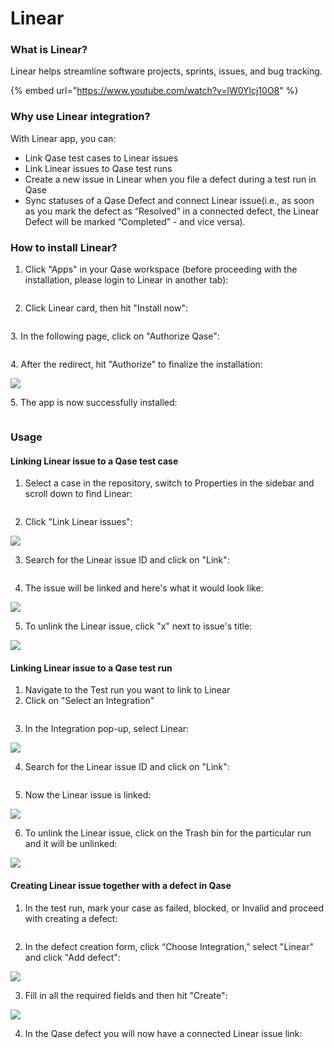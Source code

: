 # Linear

### What is Linear?

Linear helps streamline software projects, sprints, issues, and bug tracking.

{% embed url="https://www.youtube.com/watch?v=lW0Ylcj10O8" %}

### Why use Linear integration?

With Linear app, you can:

* Link Qase test cases to Linear issues
* Link Linear issues to Qase test runs
* Create a new issue in Linear when you file a defect during a test run in Qase
* Sync statuses of a Qase Defect and connect Linear issue(i.e., as soon as you mark the defect as “Resolved” in a connected defect, the Linear Defect will be marked “Completed” - and vice versa).

### How to install Linear? <a href="#h_36960bf8be" id="h_36960bf8be"></a>

1.  Click "Apps" in your Qase workspace (before proceeding with the installation, please login to Linear in another tab):



    <figure><img src="https://downloads.intercomcdn.com/i/o/683411874/eb1499b991f4f01b4e2e4293/image.png" alt=""><figcaption></figcaption></figure>
2. Click Linear card, then hit "Install now":

<figure><img src="https://downloads.intercomcdn.com/i/o/683412529/5443c9ad5c8d6e2cbb5e52c4/image.png" alt=""><figcaption></figcaption></figure>

3\. In the following page, click on "Authorize Qase":

<figure><img src="https://downloads.intercomcdn.com/i/o/683414052/b497fb67fc35adce83e8f2b4/image.png" alt=""><figcaption></figcaption></figure>

4\. After the redirect, hit "Authorize" to finalize the installation:

[![](https://downloads.intercomcdn.com/i/o/683414846/72ad1167e72fef7814b7a320/image.png)](https://downloads.intercomcdn.com/i/o/683414846/72ad1167e72fef7814b7a320/image.png)

5\. The app is now successfully installed:

<figure><img src="https://downloads.intercomcdn.com/i/o/683415389/35967b703d82d09af370087f/image.png" alt=""><figcaption></figcaption></figure>

### Usage <a href="#h_9a85cf0fc4" id="h_9a85cf0fc4"></a>

#### Linking Linear issue to a Qase test case

1. Select a case in the repository, switch to Properties in the sidebar and scroll down to find Linear:

<figure><img src="https://downloads.intercomcdn.com/i/o/683429087/074c687e5ac1e432dbd19d1d/image.png" alt=""><figcaption></figcaption></figure>

2. Click "Link Linear issues":

[![](https://downloads.intercomcdn.com/i/o/683429766/86d8620ff4772873190d4129/image.png)](https://downloads.intercomcdn.com/i/o/683429766/86d8620ff4772873190d4129/image.png)

3. Search for the Linear issue ID and click on "Link":

<figure><img src="https://downloads.intercomcdn.com/i/o/683430290/cb762c56ae7e12f76459b59d/image.png" alt=""><figcaption></figcaption></figure>

4. The issue will be linked and here's what it would look like:

[![](https://downloads.intercomcdn.com/i/o/683430844/26973029d5d1a87dd6a1fb61/image.png)](https://downloads.intercomcdn.com/i/o/683430844/26973029d5d1a87dd6a1fb61/image.png)

5. To unlink the Linear issue, click "x" next to issue's title:

[![](https://downloads.intercomcdn.com/i/o/683431461/527fe8b4b3dba24b0d441add/image.png)](https://downloads.intercomcdn.com/i/o/683431461/527fe8b4b3dba24b0d441add/image.png)

#### Linking Linear issue to a Qase test run

1. Navigate to the Test run you want to link to Linear
2. Click on "Select an Integration"

<figure><img src="https://downloads.intercomcdn.com/i/o/683451517/962271f776c4ec24ad0c7deb/image.png" alt=""><figcaption></figcaption></figure>

3. In the Integration pop-up, select Linear:

[![](https://downloads.intercomcdn.com/i/o/683451906/82da768433d0797635e4d094/image.png)](https://downloads.intercomcdn.com/i/o/683451906/82da768433d0797635e4d094/image.png)

4. Search for the Linear issue ID and click on "Link":

<figure><img src="https://downloads.intercomcdn.com/i/o/683430290/cb762c56ae7e12f76459b59d/image.png" alt=""><figcaption></figcaption></figure>

5. Now the Linear issue is linked:

[![](https://downloads.intercomcdn.com/i/o/683452901/0202682e8150c8534622c4fa/image.png)](https://downloads.intercomcdn.com/i/o/683452901/0202682e8150c8534622c4fa/image.png)

6. To unlink the Linear issue, click on the Trash bin for the particular run and it will be unlinked:

[![](https://downloads.intercomcdn.com/i/o/683453350/188feb6a0d3524e7e16a7f7c/image.png)](https://downloads.intercomcdn.com/i/o/683453350/188feb6a0d3524e7e16a7f7c/image.png)

#### Creating Linear issue together with a defect in Qase

1. In the test run, mark your case as failed, blocked, or Invalid and proceed with creating a defect:

<figure><img src="https://downloads.intercomcdn.com/i/o/683463948/f7db563ad9ff35309ded7cc6/image.png" alt=""><figcaption></figcaption></figure>

2. In the defect creation form, click “Choose Integration,” select "Linear" and click "Add defect":

[![](https://downloads.intercomcdn.com/i/o/683464557/d9d44d1443f3857b546866de/image.png)](https://downloads.intercomcdn.com/i/o/683464557/d9d44d1443f3857b546866de/image.png)

3. Fill in all the required fields and then hit "Create":

[![](https://downloads.intercomcdn.com/i/o/683465058/a8db13cca6a772a42c60d46f/image.png)](https://downloads.intercomcdn.com/i/o/683465058/a8db13cca6a772a42c60d46f/image.png)

4. In the Qase defect you will now have a connected Linear issue link:

<figure><img src="https://downloads.intercomcdn.com/i/o/683466642/ed4aa2eba8eb49921029f1a8/image.png" alt=""><figcaption></figcaption></figure>
